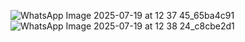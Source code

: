 ![WhatsApp Image 2025-07-19 at 12 37 45_65ba4c91](https://github.com/user-attachments/assets/47db6926-e468-4a23-ae38-c5d18d0441b2)
![WhatsApp Image 2025-07-19 at 12 38 24_c8cbe2d1](https://github.com/user-attachments/assets/2568d35f-cdcf-43d1-a499-c2c3f7d1ea64)

